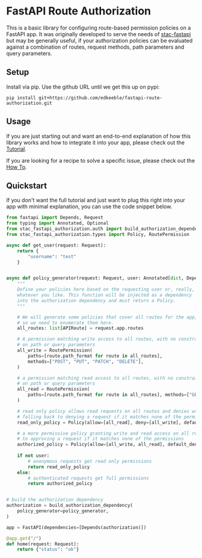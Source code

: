 # FastAPI Route Authorization

This is a basic library for configuring route-based permission policies on a FastAPI app. It was originally developed to serve the needs of [stac-fastapi](https://github.com/stac-utils/stac-fastapi) but may be generally useful, if your authorization policies can be evaluated against a combination of routes, request methods, path parameters and query parameters.

## Setup

Install via pip. Use the github URL until we get this up on pypi:

`pip install git+https://github.com/edkeeble/fastapi-route-authorization.git`

## Usage

If you are just starting out and want an end-to-end explanation of how this library works and how to integrate it into your app, please check out the [Tutorial](./docs/tutorial.md).

If you are looking for a recipe to solve a specific issue, please check out the [How To](./docs/howto.md).


## Quickstart

If you don't want the full tutorial and just want to plug this right into your app with minimal explanation, you can use the code snippet below.

```python
from fastapi import Depends, Request
from typing import Annotated, Optional
from stac_fastapi_authorization.auth import build_authorization_dependency
from stac_fastapi_authorization.types import Policy, RoutePermission

async def get_user(request: Request):
    return {
        "username": "test"
    }


async def policy_generator(request: Request, user: Annotated[dict, Depends(get_user)]) -> Policy:
    """
    Define your policies here based on the requesting user or, really,
    whatever you like. This function will be injected as a dependency
    into the authorization dependency and must return a Policy.
    """

    # We will generate some policies that cover all routes for the app,
    # so we need to enumerate them here.
    all_routes: list[APIRoute] = request.app.routes

    # A permission matching write access to all routes, with no constraints
    # on path or query parameters
    all_write = RoutePermission(
        paths=[route.path_format for route in all_routes],
        methods=["POST", "PUT", "PATCH", "DELETE"],
    )

    # a permission matching read access to all routes, with no constraints
    # on path or query parameters
    all_read = RoutePermission(
        paths=[route.path_format for route in all_routes], methods=["GET"]
    )

    # read only policy allows read requests on all routes and denies write requests
    # falling back to denying a request if it matches none of the permissions
    read_only_policy = Policy(allow=[all_read], deny=[all_write], default_deny=True)

    # a more permissive policy granting write and read access on all routes, falling back
    # to approving a request if it matches none of the permissions
    authorized_policy = Policy(allow=[all_write, all_read], default_deny=False)
    
    if not user:
        # anonymous requests get read only permissions
        return read_only_policy
    else:
        # authenticated requests get full permissions
        return authorized_policy


# build the authorization dependency
authorization = build_authorization_dependency(
    policy_generator=policy_generator,
)

app = FastAPI(dependencies=[Depends(authorization)])

@app.get("/")
def home(request: Request):
    return {"status": "ok"}



```